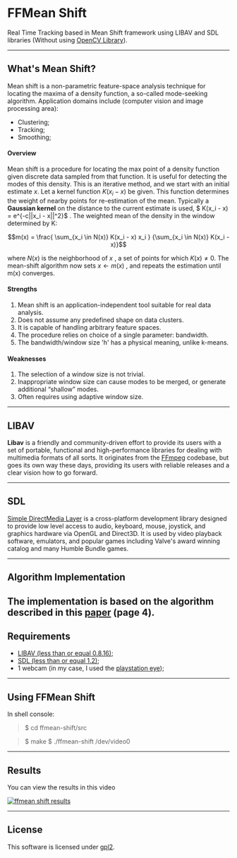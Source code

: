 FFMean Shift
===================

Real Time Tracking based in Mean Shift framework using LIBAV and SDL libraries (Without using [OpenCV Library](http://opencv.org/)).

----------

What's Mean Shift?
----------
Mean shift is a non-parametric feature-space analysis technique for locating the maxima of a density function, a so-called mode-seeking algorithm. Application domains include (computer vision and image processing area): 

  - Clustering;
  - Tracking;
  - Smoothing;

#### Overview
Mean shift is a procedure for locating the max point of a density function given discrete data sampled from that function. It is useful for detecting the modes of this density. This is an iterative method, and we start with an initial estimate  $x$. Let a kernel function   $K(x_i - x)$  be given. This function determines the weight of nearby points for re-estimation of the mean. Typically a <b>Gaussian kernel</b> on the distance to the current estimate is used, $ K(x_i - x) = e^{-c||x_i - x||^2}$ . The weighted mean of the density in the window determined by  K:

$$m(x) = \frac{ \sum_{x_i \in N(x)} K(x_i - x) x_i } {\sum_{x_i \in N(x)} K(x_i - x)}$$
 
where $N(x)$  is the neighborhood of  $x$ , a set of points for which  $K(x) \neq 0$.
The mean-shift algorithm now sets  $x \leftarrow m(x)$ , and repeats the estimation until  m(x)  converges.

#### Strengths
1. Mean shift is an application-independent tool suitable for real data analysis.
2. Does not assume any predefined shape on data clusters.
3. It is capable of handling arbitrary feature spaces.
4. The procedure relies on choice of a single parameter: bandwidth.
5. The bandwidth/window size 'h' has a physical meaning, unlike k-means.

#### Weaknesses
1. The selection of a window size is not trivial.
2. Inappropriate window size can cause modes to be merged, or generate additional “shallow” modes.
3. Often requires using adaptive window size.

----------

LIBAV
----------
<b>Libav</b> is a friendly and community-driven effort to provide its users with a set of portable, functional and high-performance libraries for dealing with multimedia formats of all sorts. It originates from the [FFmpeg](http://ffmpeg.org/) codebase, but goes its own way these days, providing its users with reliable releases and a clear vision how to go forward.

----------

SDL
----------
[Simple DirectMedia Layer](https://www.libsdl.org/) is a cross-platform development library designed to provide low level access to audio, keyboard, mouse, joystick, and graphics hardware via OpenGL and Direct3D. It is used by video playback software, emulators, and popular games including Valve's award winning catalog and many Humble Bundle games.

----------

Algorithm Implementation
-------------

The implementation is based on the algorithm described in this [paper](http://comaniciu.net/Papers/MsTracking.pdf) (page 4).
-------------

Requirements
-------------
- [LIBAV (less than or equal 0.8.16)](https://libav.org/releases/libav-0.8.17.tar.xz);
- [SDL (less than or equal 1.2)](https://www.libsdl.org/download-1.2.php);
- 1 webcam (in my case, I used the [playstation eye](http://www.amazon.com/PlayStation-Eye-3/dp/B000VTQ3LU));

-------------

Using FFMean Shift
-------------
In shell console:
> $ cd  ffmean-shift/src

> $ make
> $ ./ffmean-shift /dev/video0

-------------

Results
-------------
You can view the results in this video

[![ffmean shift results](http://img.youtube.com/vi/6wH6gkhirhw/0.jpg)](http://www.youtube.com/watch?v=6wH6gkhirhw)

-------------

License
-------------

This software is licensed under [gpl2](https://www.gnu.org/licenses/gpl-2.0.html).